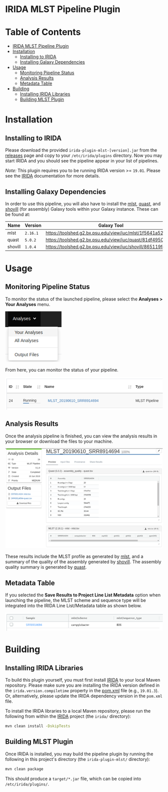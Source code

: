 # IRIDA MLST Pipeline Plugin

# Table of Contents

   * [IRIDA MLST Pipeline Plugin](#irida-mlst-pipeline-plugin)
   * [Installation](#buildingpackaging)
      * [Installing to IRIDA](#installing-to-irida)
      * [Installing Galaxy Dependencies](#installing-galaxy-dependencies)
   * [Usage](#usage)
      * [Monitoring Pipeline Status](#monitoring-pipeline-status)
      * [Analysis Results](#analysis-results)
      * [Metadata Table](#metadata-table)
   * [Building](#building)
      * [Installing IRIDA Libraries](#installing-irida-libraries)
      * [Building MLST Plugin](#building-mlst-plugin)

# Installation

## Installing to IRIDA

Please download the provided `irida-plugin-mlst-[version].jar` from the [releases][] page and copy to your `/etc/irida/plugins` directory.  Now you may start IRIDA and you should see the pipeline appear in your list of pipelines.

*Note:* This plugin requires you to be running IRIDA version >= `19.01`. Please see the [IRIDA][] documentation for more details.

## Installing Galaxy Dependencies

In order to use this pipeline, you will also have to install the [mlst][], [quast][], and [shovill][] (for assembly) Galaxy tools within your Galaxy instance. These can be found at:

| Name    | Version  | Galaxy Tool                                                    |
|---------|----------|----------------------------------------------------------------|
| mlst    | `2.16.1` | <https://toolshed.g2.bx.psu.edu/view/iuc/mlst/1f5641a52664>    |
| quast   | `5.0.2`  | <https://toolshed.g2.bx.psu.edu/view/iuc/quast/81df4950d65b>   |
| shovill | `1.0.4`  | <https://toolshed.g2.bx.psu.edu/view/iuc/shovill/865119fcb694> |

# Usage

## Monitoring Pipeline Status

To monitor the status of the launched pipeline, please select the **Analyses > Your Analyses** menu.

![your-analyses.png][]

From here, you can monitor the status of your pipeline.

![mlst-monitor-analyses.png][]

## Analysis Results

Once the analysis pipeline is finished, you can view the analysis results in your browser or download the files to your machine.

![mlst-results.png][]

These results include the MLST profile as generated by [mlst][], and a summary of the quality of the assembly generated by [shovill][]. 
The assembly quality summary is generated by [quast][].

## Metadata Table

If you selected the **Save Results to Project Line List Metadata** option when launching the pipeline, the MLST scheme and sequence type will be integrated into the IRIDA Line List/Metadata table as shown below.

![mlst-metadata.png][]

# Building

## Installing IRIDA Libraries

To build this plugin yourself, you must first install [IRIDA][] to your local Maven repository. Please make sure you are installing the IRIDA version defined in the `irida.version.compiletime` property in the [pom.xml][] file (e.g., `19.01.3`). Or, alternatively, please update the IRIDA dependency version in the `pom.xml` file.

To install the IRIDA libraries to a local Maven repository, please run the following from within the [IRIDA][] project (the `irida/` directory):

```bash
mvn clean install -DskipTests
```

## Building MLST Plugin

Once IRIDA is installed, you may build the pipeline plugin by running the following in this project's directory (the `irida-plugin-mlst/` directory):

```bash
mvn clean package
```

This should produce a `target/*.jar` file, which can be copied into `/etc/irida/plugins/`.


[maven]: https://maven.apache.org/
[IRIDA]: http://irida.ca/
[Galaxy]: https://galaxyproject.org/
[Java]: https://www.java.com/
[mlst]: https://github.com/tseemann/mlst
[shovill]: https://github.com/tseemann/shovill
[quast]: https://github.com/ablab/quast
[irida-pipeline]: https://irida.corefacility.ca/documentation/developer/tools/pipelines/
[irida-pipeline-galaxy]: https://irida.corefacility.ca/documentation/developer/tools/pipelines/#galaxy-workflow-development
[irida-wf-ga2xml]: https://github.com/phac-nml/irida-wf-ga2xml
[pom.xml]: pom.xml
[workflows-dir]: src/main/resources/workflows
[workflow-structure]: src/main/resources/workflows/0.1.0/irida_workflow_structure.ga
[example-plugin-java]: src/main/java/org/publichealthbioinformatics/irida/plugins/MLSTPlugin.java
[irida-plugin-java]: https://github.com/phac-nml/irida/tree/development/src/main/java/ca/corefacility/bioinformatics/irida/plugins/IridaPlugin.java
[irida-updater]: src/main/java/org/publichealthbioinformatics/irida/plugins/MLSTPluginUpdater.java
[irida-setup]: https://irida.corefacility.ca/documentation/administrator/index.html
[properties]: https://en.wikipedia.org/wiki/.properties
[messages]: src/main/resources/workflows/0.1.0/messages_en.properties
[your-analyses.png]: doc/images/your-analyses.png
[mlst-monitor-analyses.png]: doc/images/mlst-monitor-analyses.png
[mlst-results.png]: doc/images/mlst-results.png
[mlst-pipeline.png]: doc/images/mlst-pipeline.png
[mlst-metadata.png]: doc/images/mlst-metadata.png
[releases]: https://github.com/public-health-bioinformatics/irida-plugin-mlst/releases

